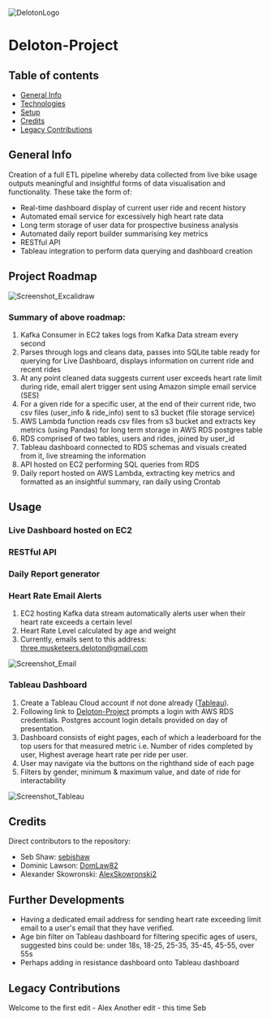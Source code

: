 ![DelotonLogo](https://user-images.githubusercontent.com/115073814/217207897-f7b979af-dc1f-4fa5-89e4-99ee7c6a37c8.png)

# Deloton-Project

## Table of contents

- [General Info](#general-info)
- [Technologies](#technologies)
- [Setup](#setup)
- [Credits](#credits)
- [Legacy Contributions](#legacy-contributions)

## General Info

Creation of a full ETL pipeline whereby data collected from live bike usage outputs meaningful and insightful forms of data visualisation and functionality.
These take the form of:

- Real-time dashboard display of current user ride and recent history
- Automated email service for excessively high heart rate data
- Long term storage of user data for prospective business analysis
- Automated daily report builder summarising key metrics
- RESTful API
- Tableau integration to perform data querying and dashboard creation

## Project Roadmap

![Screenshot_Excalidraw](https://user-images.githubusercontent.com/115073814/217223449-26e6a315-d01c-4a11-a743-ceee6c4e60d7.png)

### Summary of above roadmap:

1. Kafka Consumer in EC2 takes logs from Kafka Data stream every second
2. Parses through logs and cleans data, passes into SQLite table ready for querying for Live Dashboard, displays information on current ride and recent rides
3. At any point cleaned data suggests current user exceeds heart rate limit during ride, email alert trigger sent using Amazon simple email service (SES)
4. For a given ride for a specific user, at the end of their current ride, two csv files (user_info & ride_info) sent to s3 bucket (file storage service)
5. AWS Lambda function reads csv files from s3 bucket and extracts key metrics (using Pandas) for long term storage in AWS RDS postgres table
6. RDS comprised of two tables, users and rides, joined by user_id
7. Tableau dashboard connected to RDS schemas and visuals created from it, live streaming the information
8. API hosted on EC2 performing SQL queries from RDS
9. Daily report hosted on AWS Lambda, extracting key metrics and formatted as an insightful summary, ran daily using Crontab

## Usage

### Live Dashboard hosted on EC2

### RESTful API

### Daily Report generator

### Heart Rate Email Alerts

1. EC2 hosting Kafka data stream automatically alerts user when their heart rate exceeds a certain level
2. Heart Rate Level calculated by age and weight
3. Currently, emails sent to this address: three.musketeers.deloton@gmail.com

![Screenshot_Email](https://user-images.githubusercontent.com/115073814/217221056-2253c7c2-8ace-41bc-91f5-7f412795570c.png)

### Tableau Dashboard

1. Create a Tableau Cloud account if not done already ([Tableau](https://www.tableau.com/tableau-login-hub)).
2. Following link to [Deloton-Project](https://prod-uk-a.online.tableau.com/t/threemusketeers/views/safe-copy/Dashboard-RidesCompleted) prompts a login with AWS RDS credentials. Postgres account login details provided on day of presentation.
3. Dashboard consists of eight pages, each of which a leaderboard for the top users for that measured metric i.e. Number of rides completed by user, Highest average heart rate per ride per user.
4. User may navigate via the buttons on the righthand side of each page
5. Filters by gender, minimum & maximum value, and date of ride for interactability

![Screenshot_Tableau](https://user-images.githubusercontent.com/115073814/217216401-ccf2e62f-8258-485f-9d56-18a5df5a5859.png)

## Credits

Direct contributors to the repository:

- Seb Shaw: [sebjshaw](https://github.com/sebjshaw)
- Dominic Lawson: [DomLaw82](https://github.com/DomLaw82)
- Alexander Skowronski: [AlexSkowronski2](https://github.com/AlexSkowronski2)

## Further Developments

- Having a dedicated email address for sending heart rate exceeding limit email to a user's email that they have verified.
- Age bin filter on Tableau dashboard for filtering specific ages of users, suggested bins could be: under 18s, 18-25, 25-35, 35-45, 45-55, over 55s
- Perhaps adding in resistance dashboard onto Tableau dashboard 

## Legacy Contributions

Welcome to the first edit - Alex
Another edit - this time Seb
